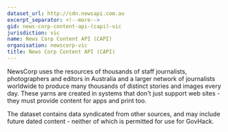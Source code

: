 ```yaml
---
dataset_url: http://cdn.newsapi.com.au
excerpt_separator: <!--more-->
gid: news-corp-content-api-(capi)-vic
jurisdiction: vic
name: News Corp Content API (CAPI)
organisation: newscorp-vic
title: News Corp Content API (CAPI)
---
```


NewsCorp uses the resources of thousands of staff journalists, photographers and editors in Australia and a larger network of journalists worldwide to produce many thousands of distinct stories and images every day. These yarns are created in systems that don't just support web sites - they must provide content for apps and print too.

<!--more-->

The dataset contains data syndicated from other sources, and may include future dated content - neither of which is permitted for use for GovHack.